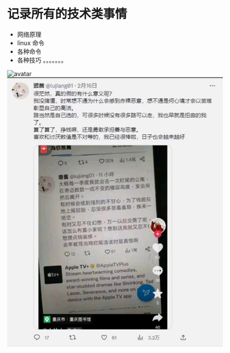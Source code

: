 # 记录所有的技术类事情
- 网络原理
- linux 命令
- 各种命令
- 各种技巧
。。。。。。。

![avatar](http://baidu.com/pic/doge.png)
![avatar](https://github.com/jccjd/pictures/blob/main/Pasted%20image%2020230714161137.png)
